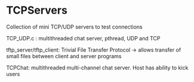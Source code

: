 # TCPServers
Collection of mini TCP/UDP servers to test connections

TCP_UDP.c : multithreaded chat server, pthread, UDP and TCP

tftp_server/tftp_client: Trivial File Transfer Protocol -> allows transfer of small files between client and server programs

TCPChat: multithreaded multi-channel chat server. Host has ability to kick users
